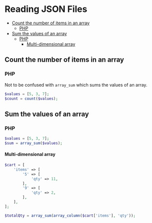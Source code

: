# Reading JSON Files

- [Count the number of items in an array](#count-the-number-of-items-in-an-array)
  - [PHP](#php)
- [Sum the values of an array](#sum-the-values-of-an-array)
  - [PHP](#php-1)
    - [Multi-dimensional array](#multi-dimensional-array)

## Count the number of items in an array

### PHP

Not to be confused with `array_sum` which sums the values of an array.

```php
$values = [5, 3, 7];
$count = count($values);
```

## Sum the values of an array

### PHP

```php
$values = [5, 3, 7];
$sum = array_sum($values);
```

#### Multi-dimensional array

```php
$cart = [
    'items' => [
        '5' => [
            'qty' => 11,
        ],
        '9' => [
            'qty' => 2,
        ],
    ],
];

$totalQty = array_sum(array_column($cart['items'], 'qty'));
```

